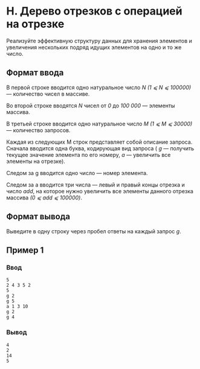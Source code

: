 # H. Дерево отрезков с операцией на отрезке

Реализуйте эффективную структуру данных для хранения элементов и увеличения нескольких подряд идущих элементов на одно и
то же число.

## Формат ввода

В первой строке вводится одно натуральное число _N (1 ⩽ N ⩽ 100000)_ — количество чисел в массиве.

Во второй строке вводятся _N_ чисел от _0_ до _100 000_ — элементы массива.

В третьей строке вводится одно натуральное число _M (1 ⩽ M ⩽ 30000)_ — количество запросов.

Каждая из следующих M строк представляет собой описание запроса. Сначала вводится одна буква, кодирующая вид запроса (
_g_ — получить текущее значение элемента по его номеру, _а_ — увеличить все элементы на отрезке).

Следом за g вводится одно число — номер элемента.

Следом за a вводится три числа — левый и правый концы отрезка и число _add_, на которое нужно увеличить все элементы
данного отрезка массива _(0 ⩽ add ⩽ 100000)_.

## Формат вывода

Выведите в одну строку через пробел ответы на каждый запрос _g_.

## Пример 1

### Ввод

    5
    2 4 3 5 2
    5
    g 2
    g 5
    a 1 3 10
    g 2
    g 4

### Вывод

    4
    2
    14
    5





